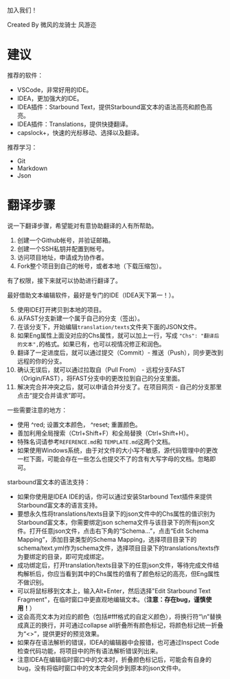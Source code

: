 加入我们！

Created By 微风的龙骑士 风游迩

# 建议

推荐的软件：

* VSCode，非常好用的IDE。
* IDEA，更加强大的IDE。
* IDEA插件：Starbound Text，提供Starbound富文本的语法高亮和颜色高亮。
* IDEA插件：Translations，提供快捷翻译。
* capslock+，快速的光标移动、选择以及翻译。

推荐学习：

* Git
* Markdown
* Json

# 翻译步骤

说一下翻译步骤，希望能对有意协助翻译的人有所帮助。

1. 创建一个Github帐号，并验证邮箱。
2. 创建一个SSH私钥并配置到帐号。
3. 访问项目地址，申请成为协作者。
4. Fork整个项目到自己的帐号，或者本地（下载压缩包）。

有了权限，接下来就可以协助进行翻译了。

最好借助文本编辑软件，最好是专门的IDE（IDEA天下第一！）。

5. 使用IDE打开拷贝到本地的项目。
6. 从FAST分支新建一个属于自己的分支（签出）。
7. 在该分支下，开始编辑`translation/texts`文件夹下面的JSON文件。
8. 如果Eng属性上面没对应的Chs属性，就可以加上一行，写成 `"Chs": "翻译后的文本",`的格式。如果已有，也可以视情况修正和润色。
9. 翻译了一定进度后，就可以通过提交（Commit）- 推送（Push），同步更改到远程的你的分支。
10. 确认无误后，就可以通过拉取自（Pull From） - 远程分支FAST（Origin/FAST），将FAST分支中的更改拉到自己的分支里面。
11. 解决完合并冲突之后，就可以申请合并分支了。在项目网页 - 自己的分支那里点击“提交合并请求”即可。

一些需要注意的地方：

* 使用 ^red; 设置文本颜色， ^reset; 重置颜色。
* 善加利用全局搜索（Ctrl+Shift+F）和全局替换（Ctrl+Shift+H）。
* 特殊名词请参考`REFERENCE.md`和 `TEMPLATE.md`这两个文档。
* 如果使用Windows系统，由于对文件的大小写不敏感，源代码管理中的更改一栏下面，可能会存在一些怎么也提交不了的含有大写字母的文档。忽略即可。

starbound富文本的语法支持：

* 如果你使用是IDEA IDE的话，你可以通过安装Starbound Text插件来提供Starbound富文本的语言支持。
* 要想永久性将translations/texts目录下的json文件中的Chs属性的值识别为Starbound富文本，你需要绑定json schema文件与该目录下的所有json文件。打开任意json文件，点击右下角的“Schema...”，点击“Edit Schema Mapping”，添加目录类型的Schema Mapping，选择项目目录下的schema/text.yml作为schema文件，选择项目目录下的translations/texts作为要绑定的目录，即可完成绑定。
* 成功绑定后，打开translation/texts目录下的任意json文件，等待完成文件结构解析后，你应当看到其中的Chs属性的值有了颜色标记的高亮，但Eng属性不做识别。
* 可以将鼠标移到文本上，输入Alt+Enter，然后选择"Edit Starbound Text Fragment"，在临时窗口中更直观地编辑文本。（**注意：存在bug，谨慎使用！**）
* 这会高亮文本为对应的颜色（包括#fff格式的自定义颜色），将换行符“\n”替换成真正的换行，并可通过collapse all折叠所有颜色标记，将颜色标记统一折叠为“<>”，提供更好的预览效果。
* 如果存在语法解析的错误，IDEA的编辑器中会报错，也可通过Inspect Code检查代码功能，将项目中的所有语法解析错误列出来。
* 注意IDEA在编辑临时窗口中的文本时，折叠颜色标记后，可能会有自身的bug，没有将临时窗口中的文本完全同步到原本的json文件中。
